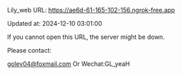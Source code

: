 Lily_web URL: https://ae6d-61-165-102-156.ngrok-free.app

Updated at: 2024-12-10 03:01:00

If you cannot open this URL, the server might be down.

Please contact: 

goley04@foxmail.com Or Wechat:GL_yeaH